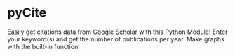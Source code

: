 # pyCite

Easily get citations data from <a href="https://scholar.google.com">Google Scholar</a> with this Python Module!
Enter your keyword(s) and get the number of publications per year. Make graphs with the built-in function!

